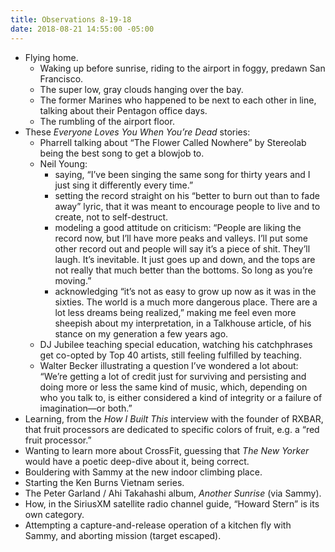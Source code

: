 ```yaml
---
title: Observations 8-19-18
date: 2018-08-21 14:55:00 -05:00
---
```


- Flying home.
	- Waking up before sunrise, riding to the airport in foggy, predawn San Francisco.
	- The super low, gray clouds hanging over the bay.
	- The former Marines who happened to be next to each other in line, talking about their Pentagon office days.
	- The rumbling of the airport floor.
- These *Everyone Loves You When You’re Dead* stories:
	- Pharrell talking about “The Flower Called Nowhere” by Stereolab being the best song to get a blowjob to.
	- Neil Young:
		- saying, “I’ve been singing the same song for thirty years and I just sing it differently every time.”
		- setting the record straight on his “better to burn out than to fade away” lyric, that it was meant to encourage people to live and to create, not to self-destruct.
		- modeling a good attitude on criticism: “People are liking the record now, but I’ll have more peaks and valleys. I’ll put some other record out and people will say it’s a piece of shit. They’ll laugh. It’s inevitable. It just goes up and down, and the tops are not really that much better than the bottoms. So long as you’re moving.”
		- acknowledging “it’s not as easy to grow up now as it was in the sixties. The world is a much more dangerous place. There are a lot less dreams being realized,” making me feel even more sheepish about my interpretation, in a Talkhouse article, of his stance on my generation a few years ago.
	- DJ Jubilee teaching special education, watching his catchphrases get co-opted by Top 40 artists, still feeling fulfilled by teaching.
	- Walter Becker illustrating a question I’ve wondered a lot about: “We’re getting a lot of credit just for surviving and persisting and doing more or less the same kind of music, which, depending on who you talk to, is either considered a kind of integrity or a failure of imagination—or both.”
- Learning, from the *How I Built This* interview with the founder of RXBAR, that fruit processors are dedicated to specific colors of fruit, e.g. a “red fruit processor.”
- Wanting to learn more about CrossFit, guessing that *The New Yorker* would have a poetic deep-dive about it, being correct.
- Bouldering with Sammy at the new indoor climbing place.
- Starting the Ken Burns Vietnam series.
- The Peter Garland / Ahi Takahashi album, *Another Sunrise* (via Sammy).
- How, in the SiriusXM satellite radio channel guide, “Howard Stern” is its own category.
- Attempting a capture-and-release operation of a kitchen fly with Sammy, and aborting mission (target escaped).